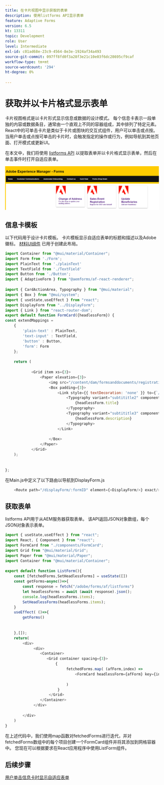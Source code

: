 ```yaml
---
title: 在卡片视图中显示获取的表单
description: 使用listforms API显示表单
feature: Adaptive Forms
version: 6.5
kt: 13311
topic: Development
role: User
level: Intermediate
exl-id: c01ad68e-23c9-4564-8e3e-1924af34a493
source-git-commit: 097ff8fd0f3a28f3e21c10e03f6dc28695cf9caf
workflow-type: tm+mt
source-wordcount: '294'
ht-degree: 0%

---
```


# 获取并以卡片格式显示表单

卡片视图格式是以卡片形式显示信息或数据的设计模式。 每个信息卡表示一段单独的内容或数据条目，通常由一个直观上不同的容器组成，其中排列了特定元素。
React中的可单击卡片是类似于卡片或图块的交互式组件，用户可以单击或点按。 当用户单击或点按可单击的卡片时，会触发指定的操作或行为，例如导航到其他页面、打开模式或更新UI。

在本文中，我们将使用 [listforms API](https://opensource.adobe.com/aem-forms-af-runtime/api/#tag/List-Forms/operation/listForms) 以提取表单并以卡片格式显示表单，然后在单击事件时打开自适应表单。

![卡片视图](./assets/card-view-forms.png)

## 信息卡模板

以下代码用于设计卡片模板。 卡片模板显示自适应表单的标题和描述以及Adobe徽标。 [材料UI组件](https://mui.com/) 已用于创建此布局。



```javascript
import Container from "@mui/material/Container";
import Form from './Form';
import PlainText from './plainText'
import TextField from './TextField'
import Button from './Button';
import { AdaptiveForm } from "@aemforms/af-react-renderer";

import { CardActionArea, Typography } from "@mui/material";
import { Box } from "@mui/system";
import { useState,useEffect } from "react";
import DisplayForm from "../DisplayForm";
import { Link } from "react-router-dom";
export default function FormCard({headlessForm}) {
const extendMappings =
    {
        'plain-text' : PlainText,
        'text-input' : TextField,
        'button' : Button,
        'form': Form
    };
   
    return (
        
            <Grid item xs={3}>
                <Paper elevation={3}>
                    <img src="/content/dam/formsanddocuments/registrationform/jcr:content/renditions/cq5dam.thumbnail.48.48.png" className="img"/>
                    <Box padding={3}>
                        <Link style={{ textDecoration: 'none' }} to={`/displayForm${headlessForm.id}`}>
                            <Typography variant="subtititle2" component="h2">
                                {headlessForm.title}
                            </Typography>
                            <Typography variant="subtititle3" component="h4">
                                {headlessForm.description}
                            </Typography>
                        </Link>
                
                    </Box>
                </Paper>
            </Grid>
    );
    

};
```

在Main.js中定义了以下路由以导航到DisplayForm.js

```javascript
    <Route path="/displayForm/:formID" element={<DisplayForm/>} exact/>
```

## 获取表单

listforms API用于从AEM服务器获取表单。 该API返回JSON对象数组，每个JSON对象表示表单。

```javascript
import { useState,useEffect } from "react";
import React, { Component } from "react";
import FormCard from "./components/FormCard";
import Grid from "@mui/material/Grid";
import Paper from "@mui/material/Paper";
import Container from "@mui/material/Container";
 
export default function ListForm(){
    const [fetchedForms,SetHeadlessForms] = useState([])
    const getForms=async()=>{
        const response = fetch("/adobe/forms/af/listforms")
        let headlessForms = await (await response).json();
        console.log(headlessForms.items);
        SetHeadlessForms(headlessForms.items);
    }
    useEffect( ()=>{
        getForms()
        

    },[]);
    return(
        <div>
             <div>
                <Container>
                   <Grid container spacing={3}>
                       {
                            fetchedForms.map( (afForm,index) =>
                                <FormCard headlessForm={afForm} key={index}/>
                         
                            )
                        }
                    </Grid>
                </Container>
             </div>

        </div>
    )
}
```

在上述代码中，我们使用map函数对fetchedForms进行迭代，并对fetchedForms数组中的每个项目创建一个FormCard组件并将其添加到网格容器中。 您现在可以根据要求在React应用程序中使用ListForm组件。

## 后续步骤

[用户单击信息卡时显示自适应表单](./open-form-card-view.md)
